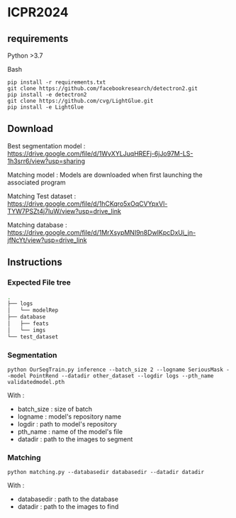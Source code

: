 # ICPR2024

## requirements 

Python >3.7

Bash

```
pip install -r requirements.txt
git clone https://github.com/facebookresearch/detectron2.git
pip install -e detectron2
git clone https://github.com/cvg/LightGlue.git
pip install -e LightGlue
```

## Download 

Best segmentation model : https://drive.google.com/file/d/1WvXYLJuqHREFj-6jJo97M-LS-1h3srr6/view?usp=sharing

Matching model : Models are downloaded when first launching the associated program

Matching Test dataset : https://drive.google.com/file/d/1hCKqro5xOqCVYpxVl-TYW7PSZt4j7luW/view?usp=drive_link

Matching database : https://drive.google.com/file/d/1MrXsypMNI9n8DwIKpcDxUi_jn-jfNcYt/view?usp=drive_link

## Instructions

### Expected File tree
```bash
.
├── logs
│   └── modelRep
├── database
│   ├── feats
│   └── imgs
└── test_dataset
```
### Segmentation

```
python OurSegTrain.py inference --batch_size 2 --logname SeriousMask --model PointRend --datadir other_dataset --logdir logs --pth_name  validatedmodel.pth
```

With :
- batch_size : size of batch
- logname : model's repository name
- logdir : path to model's repository
- pth_name : name of the model's file
- datadir : path to the images to segment

### Matching 

```
python matching.py --databasedir databasedir --datadir datadir
```

With :
- databasedir : path to the database
- datadir : path to the images to find
